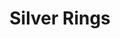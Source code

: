 ---
layout: product
title: Silver Rings
meta: These are stackable silver rings. 
type: ring
image: rings/silverrings.jpg
quantity: 5
stock: IN STOCK
---